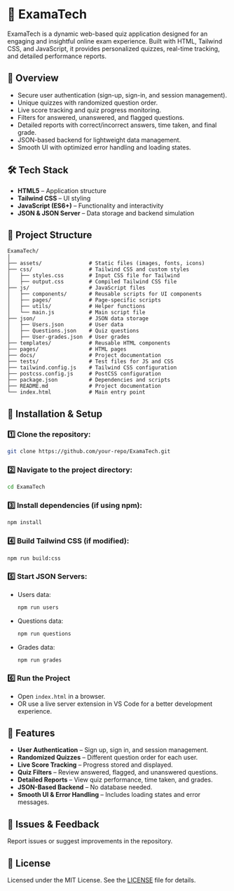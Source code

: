# 📌 ExamaTech

ExamaTech is a dynamic web-based quiz application designed for an engaging and insightful online exam experience. Built with HTML, Tailwind CSS, and JavaScript, it provides personalized quizzes, real-time tracking, and detailed performance reports.

## 🚀 Overview

- Secure user authentication (sign-up, sign-in, and session management).
- Unique quizzes with randomized question order.
- Live score tracking and quiz progress monitoring.
- Filters for answered, unanswered, and flagged questions.
- Detailed reports with correct/incorrect answers, time taken, and final grade.
- JSON-based backend for lightweight data management.
- Smooth UI with optimized error handling and loading states.

## 🛠 Tech Stack

- **HTML5** – Application structure
- **Tailwind CSS** – UI styling
- **JavaScript (ES6+)** – Functionality and interactivity
- **JSON & JSON Server** – Data storage and backend simulation

## 📂 Project Structure

```
ExamaTech/
│
├── assets/               # Static files (images, fonts, icons)
├── css/                  # Tailwind CSS and custom styles
│   ├── styles.css        # Input CSS file for Tailwind
│   ├── output.css        # Compiled Tailwind CSS file
├── js/                   # JavaScript files
│   ├── components/       # Reusable scripts for UI components
│   ├── pages/            # Page-specific scripts
│   ├── utils/            # Helper functions
│   └── main.js           # Main script file
├── json/                 # JSON data storage
│   ├── Users.json        # User data
│   ├── Questions.json    # Quiz questions
│   ├── User-grades.json  # User grades
├── templates/            # Reusable HTML components
├── pages/                # HTML pages
├── docs/                 # Project documentation
├── tests/                # Test files for JS and CSS
├── tailwind.config.js    # Tailwind CSS configuration
├── postcss.config.js     # PostCSS configuration
├── package.json          # Dependencies and scripts
├── README.md             # Project documentation
└── index.html            # Main entry point
```

## 🚀 Installation & Setup

### 1️⃣ Clone the repository:

```sh
git clone https://github.com/your-repo/ExamaTech.git
```

### 2️⃣ Navigate to the project directory:

```sh
cd ExamaTech
```

### 3️⃣ Install dependencies (if using npm):

```sh
npm install
```

### 4️⃣ Build Tailwind CSS (if modified):

```sh
npm run build:css
```

### 5️⃣ Start JSON Servers:

- Users data:
  ```sh
  npm run users
  ```
- Questions data:
  ```sh
  npm run questions
  ```
- Grades data:
  ```sh
  npm run grades
  ```

### 6️⃣ Run the Project

- Open `index.html` in a browser.
- OR use a live server extension in VS Code for a better development experience.

## 📜 Features

- **User Authentication** – Sign up, sign in, and session management.
- **Randomized Quizzes** – Different question order for each user.
- **Live Score Tracking** – Progress stored and displayed.
- **Quiz Filters** – Review answered, flagged, and unanswered questions.
- **Detailed Reports** – View quiz performance, time taken, and grades.
- **JSON-Based Backend** – No database needed.
- **Smooth UI & Error Handling** – Includes loading states and error messages.

## 🐞 Issues & Feedback

Report issues or suggest improvements in the repository.

## 📄 License

Licensed under the MIT License. See the [LICENSE](LICENSE) file for details.
